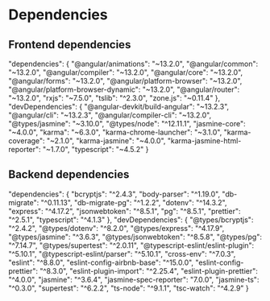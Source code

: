 # Dependencies

## Frontend dependencies

"dependencies": {
    "@angular/animations": "~13.2.0",
    "@angular/common": "~13.2.0",
    "@angular/compiler": "~13.2.0",
    "@angular/core": "~13.2.0",
    "@angular/forms": "~13.2.0",
    "@angular/platform-browser": "~13.2.0",
    "@angular/platform-browser-dynamic": "~13.2.0",
    "@angular/router": "~13.2.0",
    "rxjs": "~7.5.0",
    "tslib": "^2.3.0",
    "zone.js": "~0.11.4"
  },
  "devDependencies": {
    "@angular-devkit/build-angular": "~13.2.3",
    "@angular/cli": "~13.2.3",
    "@angular/compiler-cli": "~13.2.0",
    "@types/jasmine": "~3.10.0",
    "@types/node": "^12.11.1",
    "jasmine-core": "~4.0.0",
    "karma": "~6.3.0",
    "karma-chrome-launcher": "~3.1.0",
    "karma-coverage": "~2.1.0",
    "karma-jasmine": "~4.0.0",
    "karma-jasmine-html-reporter": "~1.7.0",
    "typescript": "~4.5.2"
  }

  ## Backend dependencies

  "dependencies": {
    "bcryptjs": "^2.4.3",
    "body-parser": "^1.19.0",
    "db-migrate": "^0.11.13",
    "db-migrate-pg": "^1.2.2",
    "dotenv": "^14.3.2",
    "express": "^4.17.2",
    "jsonwebtoken": "^8.5.1",
    "pg": "^8.5.1",
    "prettier": "^2.5.1",
    "typescript": "^4.1.3"
  },
  "devDependencies": {
    "@types/bcryptjs": "^2.4.2",
    "@types/dotenv": "^8.2.0",
    "@types/express": "^4.17.9",
    "@types/jasmine": "^3.6.3",
    "@types/jsonwebtoken": "^8.5.8",
    "@types/pg": "^7.14.7",
    "@types/supertest": "^2.0.11",
    "@typescript-eslint/eslint-plugin": "^5.10.1",
    "@typescript-eslint/parser": "^5.10.1",
    "cross-env": "^7.0.3",
    "eslint": "^8.8.0",
    "eslint-config-airbnb-base": "^15.0.0",
    "eslint-config-prettier": "^8.3.0",
    "eslint-plugin-import": "^2.25.4",
    "eslint-plugin-prettier": "^4.0.0",
    "jasmine": "^3.6.4",
    "jasmine-spec-reporter": "7.0.0",
    "jasmine-ts": "^0.3.0",
    "supertest": "^6.2.2",
    "ts-node": "^9.1.1",
    "tsc-watch": "^4.2.9"
  }